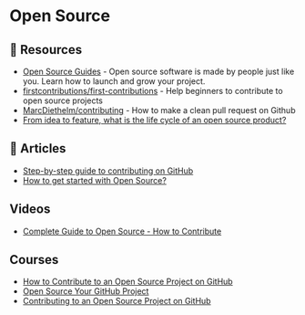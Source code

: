 # Open Source

## 📘 Resources
- [Open Source Guides](https://opensource.guide/) - Open source software is made by people just like you. Learn how to launch and grow your project.
- [firstcontributions/first-contributions](https://github.com/firstcontributions/first-contributions) - Help beginners to contribute to open source projects
- [MarcDiethelm/contributing](https://github.com/MarcDiethelm/contributing) - How to make a clean pull request on Github
- [From idea to feature, what is the life cycle of an open source product?](https://blog.kuzzle.io/life-cycle-open-source-product)
## 📕 Articles
- [Step-by-step guide to contributing on GitHub](https://www.dataschool.io/how-to-contribute-on-github/)
- [How to get started with Open Source?](https://event-driven.io/en/how_to_start_with_open_source/)

## Videos
- [Complete Guide to Open Source - How to Contribute](https://www.youtube.com/watch?v=yzeVMecydCE)

## Courses
- [How to Contribute to an Open Source Project on GitHub](https://egghead.io/courses/how-to-contribute-to-an-open-source-project-on-github)
- [Open Source Your GitHub Project](https://www.pluralsight.com/courses/open-source-your-github-project)
- [Contributing to an Open Source Project on GitHub](https://www.pluralsight.com/courses/contributing-open-source-project-github)